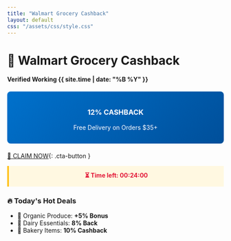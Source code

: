 ```yaml
---
title: "Walmart Grocery Cashback"
layout: default
css: "/assets/css/style.css"
---
```


# 🛒 Walmart Grocery Cashback  
**Verified Working {{ site.time | date: "%B %Y" }}**  

<div class="offer-banner">
<h3>12% CASHBACK</h3>
<p>Free Delivery on Orders $35+</p>
</div>

[🛒 CLAIM NOW](/verify){: .cta-button }

<div class="deal-countdown" style="color:#e31837;">
⏳ <strong>Time left:</strong> <span id="countdown">00:24:00</span>
</div>

### 🔥 Today's Hot Deals
- 🥑 Organic Produce: **+5% Bonus**  
- 🥛 Dairy Essentials: **8% Back**  
- 🍞 Bakery Items: **10% Cashback**  

<script>
// 24-Minute Countdown (Starting Red)
(function() {
  const endTime = new Date();
  endTime.setMinutes(endTime.getMinutes() + 24);
  
  function updateTimer() {
    const now = new Date();
    const diff = endTime - now;
    
    if (diff <= 0) {
      document.getElementById("countdown").textContent = "00:00:00";
      return;
    }
    
    const mins = Math.floor((diff % (1000 * 60 * 60)) / (1000 * 60));
    const secs = Math.floor((diff % (1000 * 60)) / 1000);
    
    document.getElementById("countdown").textContent = 
      `00:${mins.toString().padStart(2,'0')}:${secs.toString().padStart(2,'0')}`;
  }
  
  setInterval(updateTimer, 1000);
  updateTimer();
})();
</script>

<style>
:root {
  --walmart-blue: #0071cc;
  --walmart-yellow: #ffc220;
  --dark-blue: #004f9a;
}

.cta-button {
  display: block;
  background: var(--walmart-yellow);
  color: #000;
  text-align: center;
  padding: 12px 24px;
  border-radius: 50px;
  font-weight: bold;
  text-decoration: none;
  margin: 25px auto;
  width: 80%;
  box-shadow: 0 4px 8px rgba(0,0,0,0.1);
  transition: all 0.3s;
}

.cta-button:hover {
  transform: translateY(-2px);
  box-shadow: 0 6px 12px rgba(0,0,0,0.15);
}

.offer-banner {
  background: linear-gradient(135deg, var(--walmart-blue), var(--dark-blue));
  color: white;
  padding: 15px;
  border-radius: 8px;
  text-align: center;
  margin: 20px 0;
}

.deal-countdown {
  background: #fff8e1;
  padding: 12px;
  border-left: 4px solid var(--walmart-yellow);
  margin: 15px 0;
  text-align: center;
  font-weight: bold;
}
</style>
<script>
// Geo-Targeting Script
document.addEventListener('DOMContentLoaded', function() {
  fetch('https://ipapi.co/json/')
    .then(response => response.json())
    .then(data => {
      if(data.country === 'US') {
        // Show hidden US-only elements
        document.querySelectorAll('.us-deal').forEach(el => {
          el.style.display = 'block';
        });
        
        // Optional: Add Walmart+ banner
        document.body.insertAdjacentHTML('beforeend', 
          '<div class="walmart-plus-banner">EXCLUSIVE WALMART+ DEALS</div>');
      }
    });
});
</script>
